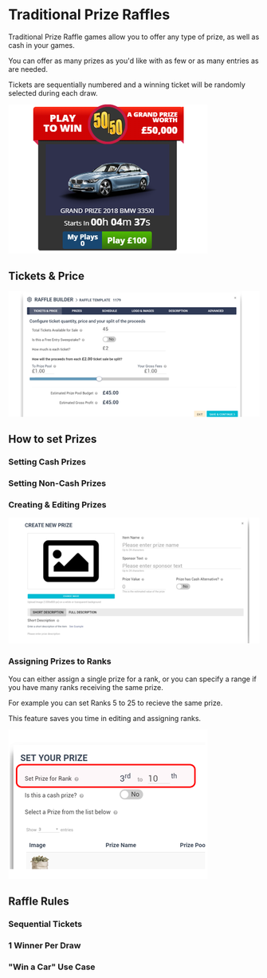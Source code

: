 <!-- TITLE: Raffle -->
<!-- SUBTITLE: A quick summary of Raffle -->


# Traditional Prize Raffles

Traditional Prize Raffle games allow you to offer any type of prize, as well as cash in your games.

You can offer as many prizes as you'd like with as few or as many entries as are needed.

Tickets are sequentially numbered and a winning ticket will be randomly selected during each draw.

![Win A Bmw Raffle](/uploads/win-a-bmw-raffle.png "Win A Bmw Raffle")




## Tickets & Price

![Raffle Tickets](/uploads/raffle-tickets.png "Raffle Tickets")


## How to set Prizes 



### Setting Cash Prizes

### Setting Non-Cash Prizes

### Creating & Editing Prizes

![Create Prize](/uploads/create-prize.png "Create Prize")

### Assigning Prizes to Ranks

You can either assign a single prize for a rank, or you can specify a range if you have many ranks receiving the same prize.

For example you can set Ranks 5 to 25 to recieve the same prize.

This feature saves you time in editing and assigning ranks.

![Set Prize Per Rank](/uploads/set-prize-per-rank.png "Set Prize Per Rank")








## Raffle Rules


### Sequential Tickets

### 1 Winner Per Draw


### "Win a Car" Use Case